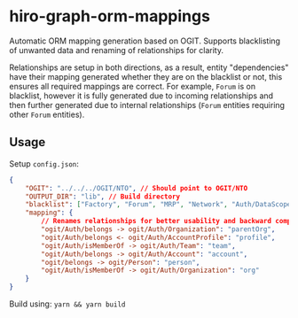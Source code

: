 # hiro-graph-orm-mappings

Automatic ORM mapping generation based on OGIT.
Supports blacklisting of unwanted data and renaming of relationships for clarity.

Relationships are setup in both directions, as a result, entity "dependencies" have their mapping generated whether they are on the blacklist or not, this ensures all required mappings are correct. For example, `Forum` is on blacklist, however it is fully generated due to incoming relationships and then further generated due to internal relationships (`Forum` entities requiring other `Forum` entities).

## Usage

Setup `config.json`:

```json
{
    "OGIT": "../../../OGIT/NTO", // Should point to OGIT/NTO
    "OUTPUT_DIR": "lib", // Build directory
    "blacklist": ["Factory", "Forum", "MRP", "Network", "Auth/DataScope"], // Supports folder names, or specific entities (without ogit/).
    "mapping": {
        // Renames relationships for better usability and backward compatibility
        "ogit/Auth/belongs -> ogit/Auth/Organization": "parentOrg",
        "ogit/Auth/belongs <- ogit/Auth/AccountProfile": "profile",
        "ogit/Auth/isMemberOf -> ogit/Auth/Team": "team",
        "ogit/Auth/belongs -> ogit/Auth/Account": "account",
        "ogit/belongs -> ogit/Person": "person",
        "ogit/Auth/isMemberOf -> ogit/Auth/Organization": "org"
    }
}
```

Build using:
`yarn && yarn build`
